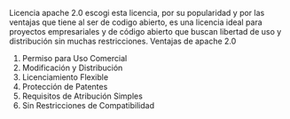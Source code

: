 Licencia apache 2.0
escogi esta licencia, por su popularidad y por las ventajas que tiene al ser de codigo abierto, es una licencia ideal para proyectos empresariales y de código abierto que buscan libertad de uso y distribución sin muchas restricciones.
Ventajas de apache 2.0
1. Permiso para Uso Comercial
2. Modificación y Distribución
3. Licenciamiento Flexible
4. Protección de Patentes
5. Requisitos de Atribución Simples
6. Sin Restricciones de Compatibilidad
